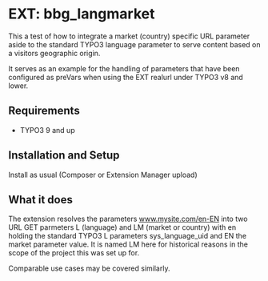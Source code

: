 # EXT: bbg_langmarket

This a test of how to integrate a market (country) specific URL parameter aside to the standard TYPO3 language parameter to serve content based on a visitors geographic origin. 

It serves as an example for the handling of parameters that have been configured as preVars when using the EXT realurl under TYPO3 v8 and lower.

## Requirements

* TYPO3 9 and up

## Installation and Setup
Install as usual (Composer or Extension Manager upload)

## What it does
The extension resolves the parameters www.mysite.com/en-EN into two URL GET parmeters L (language) and LM (market or country) with en holding the standard TYPO3 L parameters sys_language_uid and EN the market parameter value. It is named LM here for historical reasons in the scope of the project this was set up for. 

Comparable use cases may be covered similarly.